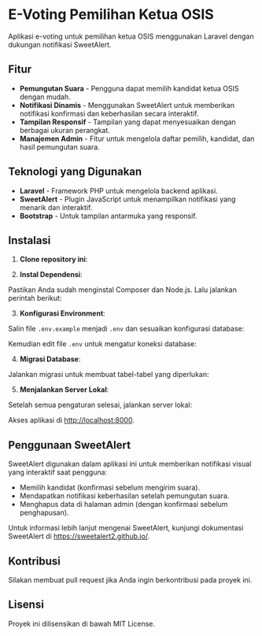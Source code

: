 # E-Voting Pemilihan Ketua OSIS

Aplikasi e-voting untuk pemilihan ketua OSIS menggunakan Laravel dengan dukungan notifikasi SweetAlert.

## Fitur

- **Pemungutan Suara** - Pengguna dapat memilih kandidat ketua OSIS dengan mudah.
- **Notifikasi Dinamis** - Menggunakan SweetAlert untuk memberikan notifikasi konfirmasi dan keberhasilan secara interaktif.
- **Tampilan Responsif** - Tampilan yang dapat menyesuaikan dengan berbagai ukuran perangkat.
- **Manajemen Admin** - Fitur untuk mengelola daftar pemilih, kandidat, dan hasil pemungutan suara.

## Teknologi yang Digunakan

- **Laravel** - Framework PHP untuk mengelola backend aplikasi.
- **SweetAlert** - Plugin JavaScript untuk menampilkan notifikasi yang menarik dan interaktif.
- **Bootstrap** - Untuk tampilan antarmuka yang responsif.

## Instalasi

1. **Clone repository ini**:


2. **Instal Dependensi**:

Pastikan Anda sudah menginstal Composer dan Node.js. Lalu jalankan perintah berikut:


3. **Konfigurasi Environment**:

Salin file `.env.example` menjadi `.env` dan sesuaikan konfigurasi database:


Kemudian edit file `.env` untuk mengatur koneksi database:


4. **Migrasi Database**:

Jalankan migrasi untuk membuat tabel-tabel yang diperlukan:


5. **Menjalankan Server Lokal**:

Setelah semua pengaturan selesai, jalankan server lokal:


Akses aplikasi di [http://localhost:8000](http://localhost:8000).

## Penggunaan SweetAlert

SweetAlert digunakan dalam aplikasi ini untuk memberikan notifikasi visual yang interaktif saat pengguna:

- Memilih kandidat (konfirmasi sebelum mengirim suara).
- Mendapatkan notifikasi keberhasilan setelah pemungutan suara.
- Menghapus data di halaman admin (dengan konfirmasi sebelum penghapusan).

Untuk informasi lebih lanjut mengenai SweetAlert, kunjungi dokumentasi SweetAlert di https://sweetalert2.github.io/.

## Kontribusi

Silakan membuat pull request jika Anda ingin berkontribusi pada proyek ini.

## Lisensi

Proyek ini dilisensikan di bawah MIT License.
